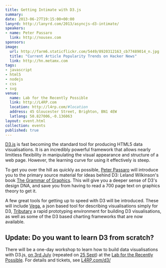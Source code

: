 ```yaml
---
title: Getting Intimate with D3.js
summary: 
date: 2013-06-27T19:15:00+00:00
lanyrd: http://lanyrd.com/2013/asyncjs-d3-intimate/
speakers:
- name: Peter Passaro
  link: http://nousex.com
sponsors: 
image:
  url: http://farm6.staticflickr.com/5449/8920312163_cb77489014_n.jpg
  title: "Current Article Popularity Trends on Hacker News"
  link: http://hn.metamx.com
tags:
- javascript
- html5
- nodejs
- css
- svg
venue:
  name: Lab for the Recently Possible
  link: http://L4RP.com
  location: http://l4rp.com/#location
  address: 45 Gloucester Street, Brighton, BN1 4EW
  latlong: 50.827006,-0.136063
layout: event.html
collection: events
published: true
---
```


[D3.js][d3] is fast becoming the standard tool for producing HTML5 data visualisations. It is an incredibly powerful framework that allows nearly limitless flexibility in manipulating the visual appearance and structure of a web page. However, the learning curve for using it effectively is steep. 

To get you over the hill as quickly as possible, [Peter Passaro][peter] will introduce you to the primary source material for ideas behind D3: Leland Wilkinson's book [The Grammar of Graphics][gg]. This will give you a deeper sense of D3's design DNA, and save you from having to read a 700 page text on graphics theory to get it.

A few great tools for getting up to speed with D3 will be introduced. These will include [Vega][vega], a json based tool for describing visualisations simply for D3, [Tributary][tributary] a rapid prototyping environment for building D3 visualisations, as well as some of the D3 based charting frameworks that are now available. 


## Update: Do you want to learn D3 from scratch?

There will be a one-day workshop to learn how to build data visualisations with D3.js, [on 3rd July][d3-workshop] (repeated on [25 Sept][d3-workshop-sept]) at the [Lab for the Recently Possible][L4RP]. For details and tickets, see [L4RP.com/d3/][d3-workshop]


[d3]: http://d3js.prg
[peter]: http://nousex.com
[gg]: http://www.amazon.co.uk/The-Grammar-Graphics-Statistics-Computing/dp/0387245448/svg-21
[vega]: http://trifacta.github.io/vega/
[tributary]: http://tributary.io
[L4RP]: http://L4RP.com
[d3-workshop]: http://L4RP.com/d3/
[d3-workshop-sept]: http://d3-september-2013-asyncjs.eventbrite.com
